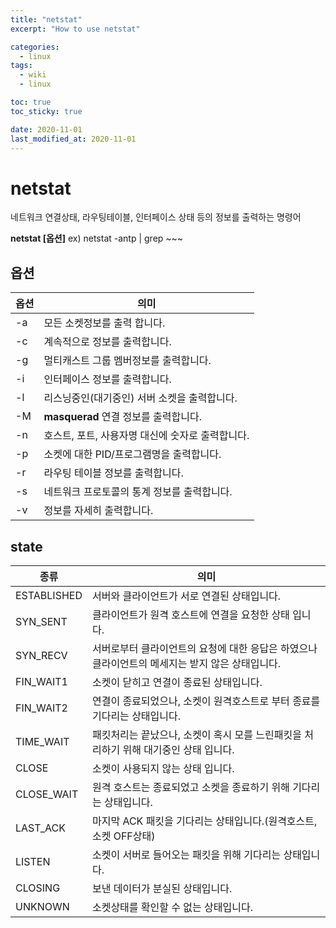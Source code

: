 ```yaml
---
title: "netstat"
excerpt: "How to use netstat"

categories:
  - linux
tags:
  - wiki
  - linux

toc: true
toc_sticky: true

date: 2020-11-01
last_modified_at: 2020-11-01
---
```


# netstat

네트워크 연결상태, 라우팅테이블, 인터페이스 상태 등의 정보를 출력하는 명령어

**netstat [옵션]**
ex) netstat -antp | grep ~~~



## 옵션

| 옵션 | 의미                                             |
| ---- | ------------------------------------------------ |
| -a   | 모든 소켓정보를 출력 합니다.                     |
| -c   | 계속적으로 정보를 출력합니다.                    |
| -g   | 멀티캐스트 그룹 멤버정보를 출력합니다.           |
| -i   | 인터페이스 정보를 출력합니다.                    |
| -l   | 리스닝중인(대기중인) 서버 소켓을 출력합니다.     |
| -M   | **masquerad** 연결 정보를 출력합니다.            |
| -n   | 호스트, 포트, 사용자명 대신에 숫자로 출력합니다. |
| -p   | 소켓에 대한 PID/프로그램명을 출력합니다.         |
| -r   | 라우팅 테이블 정보를 출력합니다.                 |
| -s   | 네트워크 프로토콜의 통계 정보를 출력합니다.      |
| -v   | 정보를 자세히 출력합니다.                        |



## state

| 종류        | 의미                                                         |
| ----------- | ------------------------------------------------------------ |
| ESTABLISHED | 서버와 클라이언트가 서로 연결된 상태입니다.                  |
| SYN_SENT    | 클라이언트가 원격 호스트에 연결을 요청한 상태 입니다.        |
| SYN_RECV    | 서버로부터 클라이언트의 요청에 대한 응답은 하였으나 클라이언트의 메세지는 받지 않은 상태입니다. |
| FIN_WAIT1   | 소켓이 닫히고 연결이 종료된 상태입니다.                      |
| FIN_WAIT2   | 연결이 종료되었으나, 소켓이 원격호스트로 부터 종료를 기다리는 상태입니다. |
| TIME_WAIT   | 패킷처리는 끝났으나, 소켓이 혹시 모를 느린패킷을 처리하기 위해 대기중인 상태 입니다. |
| CLOSE       | 소켓이 사용되지 않는 상태 입니다.                            |
| CLOSE_WAIT  | 원격 호스트는 종료되었고 소켓을 종료하기 위해 기다리는 상태입니다. |
| LAST_ACK    | 마지막 ACK 패킷을 기다리는 상태입니다.(원격호스트, 소켓 OFF상태) |
| LISTEN      | 소켓이 서버로 들어오는 패킷을 위해 기다리는 상태입니다.      |
| CLOSING     | 보낸 데이터가 분실된 상태입니다.                             |
| UNKNOWN     | 소켓상태를 확인할 수 없는 상태입니다.                        |

